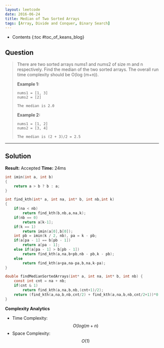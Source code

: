 ```yaml
---
layout: leetcode
date: 2016-06-24
title: Median of Two Sorted Arrays
tags: [Array, Divide and Conquer, Binary Search]
---
```


* Contents
{:toc #toc_of_keans_blog}

## Question

>There are two sorted arrays nums1 and nums2 of size m and n respectively.
>Find the median of the two sorted arrays. The overall run time complexity should be O(log (m+n)).
>
> **Example 1:**
>
>     nums1 = [1, 3]
>     nums2 = [2]
>     
>     The median is 2.0
>
>**Example 2:**
>
>     nums1 = [1, 2]
>     nums2 = [3, 4]
>      
>     The median is (2 + 3)/2 = 2.5


***

## Solution

**Result:** Accepted **Time:** 24ms

```c
int imin(int a, int b)
{
    return a > b ? b : a;
}

int find_kth(int* a, int na, int* b, int nb,int k)
{
    if(na < nb)
        return find_kth(b,nb,a,na,k);
    if(nb == 0)
        return a[k-1];
    if(k == 1)
        return imin(a[0],b[0]);
    int pb = imin(k / 2, nb), pa = k - pb;
    if(a[pa - 1] == b[pb - 1])
        return a[pa - 1];
    else if(a[pa - 1] > b[pb - 1])
        return find_kth(a,na,b+pb,nb - pb,k - pb);
    else
        return find_kth(a+pa,na-pa,b,na,k-pa);
}

double findMedianSortedArrays(int* a, int na, int* b, int nb) {
    const int cnt = na + nb;
    if(cnt & 1)
        return find_kth(a,na,b,nb,(cnt+1)/2);
    return (find_kth(a,na,b,nb,cnt/2) + find_kth(a,na,b,nb,cnt/2+1))*0.5;
}
```

**Complexity Analytics**

- Time Complexity: $$O(log(m+n)$$
- Space Complexity: $$O(1)$$
